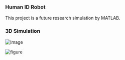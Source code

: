 ### Human ID Robot

This project is a future research simulation by MATLAB.

### 3D Simulation

![image](https://github.com/user-attachments/assets/94a6a8e1-648c-49f4-a5be-67ab22677940)




![figure](https://github.com/user-attachments/assets/86f46acd-aaca-4b55-bef2-b1141d8f278a)
